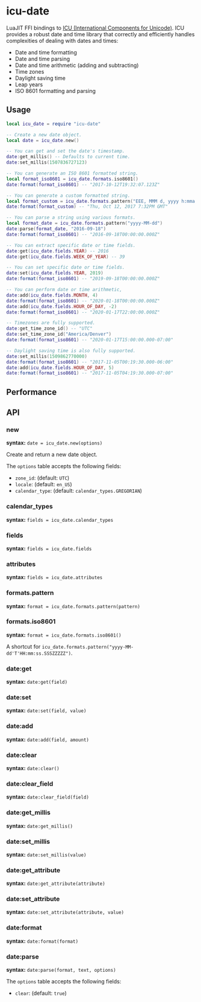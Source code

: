 # icu-date

LuaJIT FFI bindings to [ICU (International Components for Unicode)](http://site.icu-project.org). ICU provides a robust date and time library that correctly and efficiently handles complexities of dealing with dates and times:

- Date and time formatting
- Date and time parsing
- Date and time arithmetic (adding and subtracting)
- Time zones
- Daylight saving time
- Leap years
- ISO 8601 formatting and parsing

## Usage

```lua
local icu_date = require "icu-date"

-- Create a new date object.
local date = icu_date.new()

-- You can get and set the date's timestamp.
date:get_millis() -- Defaults to current time.
date:set_millis(1507836727123)

-- You can generate an ISO 8601 formatted string.
local format_iso8601 = icu_date.formats.iso8601()
date:format(format_iso8601) -- "2017-10-12T19:32:07.123Z"

-- You can generate a custom formatted string.
local format_custom = icu_date.formats.pattern("EEE, MMM d, yyyy h:mma zzz")
date:format(format_custom) -- "Thu, Oct 12, 2017 7:32PM GMT"

-- You can parse a string using various formats.
local format_date = icu_date.formats.pattern("yyyy-MM-dd")
date:parse(format_date, "2016-09-18")
date:format(format_iso8601) -- "2016-09-18T00:00:00.000Z"

-- You can extract specific date or time fields.
date:get(icu_date.fields.YEAR) -- 2016
date:get(icu_date.fields.WEEK_OF_YEAR) -- 39

-- You can set specific date or time fields.
date:set(icu_date.fields.YEAR, 2019)
date:format(format_iso8601) -- "2019-09-18T00:00:00.000Z"

-- You can perform date or time arithmetic,
date:add(icu_date.fields.MONTH, 4)
date:format(format_iso8601) -- "2020-01-18T00:00:00.000Z"
date:add(icu_date.fields.HOUR_OF_DAY, -2)
date:format(format_iso8601) -- "2020-01-17T22:00:00.000Z"

-- Timezones are fully supported.
date:get_time_zone_id() -- "UTC"
date:set_time_zone_id("America/Denver")
date:format(format_iso8601) -- "2020-01-17T15:00:00.000-07:00"

-- Daylight saving time is also fully supported.
date:set_millis(1509862770000)
date:format(format_iso8601) -- "2017-11-05T00:19:30.000-06:00"
date:add(icu_date.fields.HOUR_OF_DAY, 5)
date:format(format_iso8601) -- "2017-11-05T04:19:30.000-07:00"
```

## Performance

## API

### new

**syntax:** `date = icu_date.new(options)`

Create and return a new date object.

The `options` table accepts the following fields:

- `zone_id`: (default: `UTC`)
- `locale`: (default: `en_US`)
- `calendar_type`: (default: `calendar_types.GREGORIAN`)

### calendar_types

**syntax:** `fields = icu_date.calendar_types`

### fields

**syntax:** `fields = icu_date.fields`

### attributes

**syntax:** `fields = icu_date.attributes`

### formats.pattern

**syntax:** `format = icu_date.formats.pattern(pattern)`

### formats.iso8601

**syntax:** `format = icu_date.formats.iso8601()`

A shortcut for `icu_date.formats.pattern("yyyy-MM-dd'T'HH:mm:ss.SSSZZZZZ")`.

### date:get

**syntax:** `date:get(field)`

### date:set

**syntax:** `date:set(field, value)`

### date:add

**syntax:** `date:add(field, amount)`

### date:clear

**syntax:** `date:clear()`

### date:clear_field

**syntax:** `date:clear_field(field)`

### date:get_millis

**syntax:** `date:get_millis()`

### date:set_millis

**syntax:** `date:set_millis(value)`

### date:get_attribute

**syntax:** `date:get_attribute(attribute)`

### date:set_attribute

**syntax:** `date:set_attribute(attribute, value)`

### date:format

**syntax:** `date:format(format)`

### date:parse

**syntax:** `date:parse(format, text, options)`

The `options` table accepts the following fields:

- `clear`: (default: `true`)
